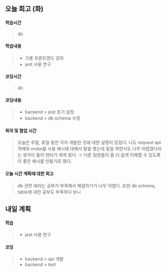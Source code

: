 ## 오늘 회고 (화)

#### 학습시간   
> 4h

#### 학습내용   
> * 크롱 프론트엔드 강의
> * jest 사용 연구

#### 코딩시간
> 4h

#### 코딩내용
> * backend > jest 초기 설정
> * backend > db schema 수정

#### 회의 및 협업 시간
> 오늘은 주말, 휴일 동안 각자 개발한 것에 대한 설명이 있었다.
> 나도 request api 객체와 mobx를 사용 예시에 대해서 말을 했는데 말을 하면서도 
> 너무 어렵겠다라는 생각이 들어 현타가 세게 왔다. ㅜ
> 다른 팀원들이 좀 더 쉽게 이해할 수 있도록 더 좋은 예시를 만들기로 했다. 

#### 오늘 시간 계획에 대한 회고
> db 관련 에러는 공부가 부족해서 해결하기가 너무 어렵다. 
> 또한 db schema, table에 대한 공부도 부족하다 보니  

## 내일 계획

#### 학습
> * jest 사용 연구

#### 코딩 
> * backend > api 개발
> * backend > test 
